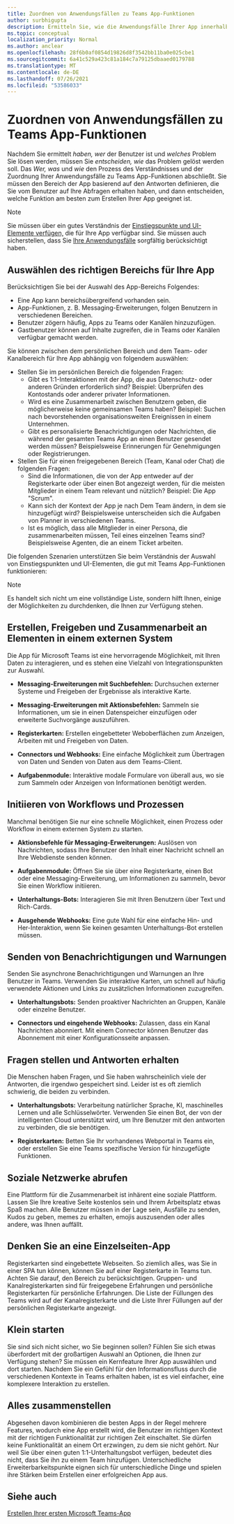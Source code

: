 ```yaml
---
title: Zuordnen von Anwendungsfällen zu Teams App-Funktionen
author: surbhigupta
description: Ermitteln Sie, wie die Anwendungsfälle Ihrer App innerhalb der Teams funktionieren können.
ms.topic: conceptual
localization_priority: Normal
ms.author: anclear
ms.openlocfilehash: 28f6b0af0854d19826d8f3542bb11ba0e025cbe1
ms.sourcegitcommit: 6a41c529a423c81a184c7a79125dbaaed0179788
ms.translationtype: MT
ms.contentlocale: de-DE
ms.lasthandoff: 07/26/2021
ms.locfileid: "53586033"
---
```

# <a name="map-your-use-cases-to-teams-app-capabilities"></a>Zuordnen von Anwendungsfällen zu Teams App-Funktionen

Nachdem Sie ermittelt *haben, wer* der Benutzer ist und *welches* Problem Sie lösen werden, müssen Sie *entscheiden, wie* das Problem gelöst werden soll. Das *Wer,* *was* und *wie* den Prozess des Verständnisses und der Zuordnung Ihrer Anwendungsfälle zu Teams App-Funktionen abschließt. Sie müssen den Bereich der App basierend auf den Antworten definieren, die Sie vom Benutzer auf Ihre Abfragen erhalten haben, und dann entscheiden, welche Funktion am besten zum Erstellen Ihrer App geeignet ist.

> [!NOTE]
> Sie müssen über ein gutes Verständnis der [Einstiegspunkte und UI-Elemente verfügen,](../../concepts/extensibility-points.md) die für Ihre App verfügbar sind. Sie müssen auch sicherstellen, dass Sie [Ihre Anwendungsfälle](../../concepts/design/understand-use-cases.md) sorgfältig berücksichtigt haben.

## <a name="choose-the-correct-scope-for-your-app"></a>Auswählen des richtigen Bereichs für Ihre App

Berücksichtigen Sie bei der Auswahl des App-Bereichs Folgendes:

* Eine App kann bereichsübergreifend vorhanden sein.
* App-Funktionen, z. B. Messaging-Erweiterungen, folgen Benutzern in verschiedenen Bereichen.
* Benutzer zögern häufig, Apps zu Teams oder Kanälen hinzuzufügen.
* Gastbenutzer können auf Inhalte zugreifen, die in Teams oder Kanälen verfügbar gemacht werden.

Sie können zwischen dem persönlichen Bereich und dem Team- oder Kanalbereich für Ihre App abhängig von folgendem auswählen:

* Stellen Sie im persönlichen Bereich die folgenden Fragen:
  * Gibt es 1:1-Interaktionen mit der App, die aus Datenschutz- oder anderen Gründen erforderlich sind? Beispiel: Überprüfen des Kontostands oder anderer privater Informationen.
  * Wird es eine Zusammenarbeit zwischen Benutzern geben, die möglicherweise keine gemeinsamen Teams haben? Beispiel: Suchen nach bevorstehenden organisationsweiten Ereignissen in einem Unternehmen.
  * Gibt es personalisierte Benachrichtigungen oder Nachrichten, die während der gesamten Teams App an einen Benutzer gesendet werden müssen? Beispielsweise Erinnerungen für Genehmigungen oder Registrierungen.
* Stellen Sie für einen freigegebenen Bereich (Team, Kanal oder Chat) die folgenden Fragen:
  * Sind die Informationen, die von der App entweder auf der Registerkarte oder über einen Bot angezeigt werden, für die meisten Mitglieder in einem Team relevant und nützlich? Beispiel: Die App "Scrum".
  * Kann sich der Kontext der App je nach Dem Team ändern, in dem sie hinzugefügt wird? Beispielsweise unterscheiden sich die Aufgaben von Planner in verschiedenen Teams. 
  * Ist es möglich, dass alle Mitglieder in einer Persona, die zusammenarbeiten müssen, Teil eines einzelnen Teams sind? Beispielsweise Agenten, die an einem Ticket arbeiten.

Die folgenden Szenarien unterstützen Sie beim Verständnis der Auswahl von Einstiegspunkten und UI-Elementen, die gut mit Teams App-Funktionen funktionieren:

> [!NOTE]
> Es handelt sich nicht um eine vollständige Liste, sondern hilft Ihnen, einige der Möglichkeiten zu durchdenken, die Ihnen zur Verfügung stehen.

## <a name="create-share-and-collaborate-on-items-in-an-external-system"></a>Erstellen, Freigeben und Zusammenarbeit an Elementen in einem externen System

Die App für Microsoft Teams ist eine hervorragende Möglichkeit, mit Ihren Daten zu interagieren, und es stehen eine Vielzahl von Integrationspunkten zur Auswahl.

* **Messaging-Erweiterungen mit Suchbefehlen:** Durchsuchen externer Systeme und Freigeben der Ergebnisse als interaktive Karte.

* **Messaging-Erweiterungen mit Aktionsbefehlen:** Sammeln sie Informationen, um sie in einen Datenspeicher einzufügen oder erweiterte Suchvorgänge auszuführen.

* **Registerkarten:** Erstellen eingebetteter Weboberflächen zum Anzeigen, Arbeiten mit und Freigeben von Daten.

* **Connectors und Webhooks:** Eine einfache Möglichkeit zum Übertragen von Daten und Senden von Daten aus dem Teams-Client.

* **Aufgabenmodule:** Interaktive modale Formulare von überall aus, wo sie zum Sammeln oder Anzeigen von Informationen benötigt werden.

## <a name="initiate-workflows-and-processes"></a>Initiieren von Workflows und Prozessen

Manchmal benötigen Sie nur eine schnelle Möglichkeit, einen Prozess oder Workflow in einem externen System zu starten.

* **Aktionsbefehle für Messaging-Erweiterungen:** Auslösen von Nachrichten, sodass Ihre Benutzer den Inhalt einer Nachricht schnell an Ihre Webdienste senden können.

* **Aufgabenmodule:** Öffnen Sie sie über eine Registerkarte, einen Bot oder eine Messaging-Erweiterung, um Informationen zu sammeln, bevor Sie einen Workflow initiieren.

* **Unterhaltungs-Bots:** Interagieren Sie mit Ihren Benutzern über Text und Rich-Cards.

* **Ausgehende Webhooks:** Eine gute Wahl für eine einfache Hin- und Her-Interaktion, wenn Sie keinen gesamten Unterhaltungs-Bot erstellen müssen.

## <a name="send-notifications-and-alerts"></a>Senden von Benachrichtigungen und Warnungen

Senden Sie asynchrone Benachrichtigungen und Warnungen an Ihre Benutzer in Teams. Verwenden Sie interaktive Karten, um schnell auf häufig verwendete Aktionen und Links zu zusätzlichen Informationen zuzugreifen.

* **Unterhaltungsbots:** Senden proaktiver Nachrichten an Gruppen, Kanäle oder einzelne Benutzer.

* **Connectors und eingehende Webhooks:** Zulassen, dass ein Kanal Nachrichten abonniert. Mit einem Connector können Benutzer das Abonnement mit einer Konfigurationsseite anpassen.

## <a name="ask-questions-and-get-answers"></a>Fragen stellen und Antworten erhalten

Die Menschen haben Fragen, und Sie haben wahrscheinlich viele der Antworten, die irgendwo gespeichert sind. Leider ist es oft ziemlich schwierig, die beiden zu verbinden.

* **Unterhaltungsbots:** Verarbeitung natürlicher Sprache, KI, maschinelles Lernen und alle Schlüsselwörter. Verwenden Sie einen Bot, der von der intelligenten Cloud unterstützt wird, um Ihre Benutzer mit den antworten zu verbinden, die sie benötigen.

* **Registerkarten:** Betten Sie Ihr vorhandenes Webportal in Teams ein, oder erstellen Sie eine Teams spezifische Version für hinzugefügte Funktionen.

## <a name="get-social"></a>Soziale Netzwerke abrufen

Eine Plattform für die Zusammenarbeit ist inhärent eine soziale Plattform. Lassen Sie Ihre kreative Seite kostenlos sein und Ihrem Arbeitsplatz etwas Spaß machen. Alle Benutzer müssen in der Lage sein, Ausfälle zu senden, Kudos zu geben, memes zu erhalten, emojis auszusenden oder alles andere, was Ihnen auffällt.

## <a name="think-in-terms-of-a-single-page-app"></a>Denken Sie an eine Einzelseiten-App

Registerkarten sind eingebettete Webseiten. So ziemlich alles, was Sie in einer SPA tun können, können Sie auf einer Registerkarte in Teams tun. Achten Sie darauf, den Bereich zu berücksichtigen. Gruppen- und Kanalregisterkarten sind für freigegebene Erfahrungen und persönliche Registerkarten für persönliche Erfahrungen. Die Liste der Füllungen des Teams wird auf der Kanalregisterkarte und die Liste Ihrer Füllungen auf der persönlichen Registerkarte angezeigt.

## <a name="start-small"></a>Klein starten

Sie sind sich nicht sicher, wo Sie beginnen sollen? Fühlen Sie sich etwas überfordert mit der großartigen Auswahl an Optionen, die Ihnen zur Verfügung stehen? Sie müssen ein Kernfeature Ihrer App auswählen und dort starten. Nachdem Sie ein Gefühl für den Informationsfluss durch die verschiedenen Kontexte in Teams erhalten haben, ist es viel einfacher, eine komplexere Interaktion zu erstellen.

## <a name="put-it-all-together"></a>Alles zusammenstellen

Abgesehen davon kombinieren die besten Apps in der Regel mehrere Features, wodurch eine App erstellt wird, die Benutzer im richtigen Kontext mit der richtigen Funktionalität zur richtigen Zeit einschaltet. Sie dürfen keine Funktionalität an einem Ort erzwingen, zu dem sie nicht gehört. Nur weil Sie über einen guten 1:1-Unterhaltungsbot verfügen, bedeutet dies nicht, dass Sie ihn zu einem Team hinzufügen. Unterschiedliche Erweiterbarkeitspunkte eignen sich für unterschiedliche Dinge und spielen ihre Stärken beim Erstellen einer erfolgreichen App aus.

## <a name="see-also"></a>Siehe auch

[Erstellen Ihrer ersten Microsoft Teams-App](../build-your-first-app/build-first-app-overview.md)
